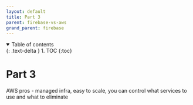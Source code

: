 ```yaml
---
layout: default
title: Part 3
parent: firebase-vs-aws
grand_parent: firebase
---
```


<details open markdown="block">
  <summary>
    Table of contents
  </summary>
  {: .text-delta }
1. TOC
{:toc}
</details>

# Part 3

AWS pros - managed infra, easy to scale, you can control what services to use and what to eliminate
